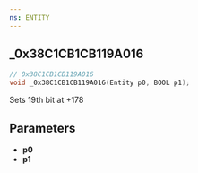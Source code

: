 ```yaml
---
ns: ENTITY
---
```

## _0x38C1CB1CB119A016

```c
// 0x38C1CB1CB119A016
void _0x38C1CB1CB119A016(Entity p0, BOOL p1);
```

Sets 19th bit at +178

## Parameters
* **p0**
* **p1**

